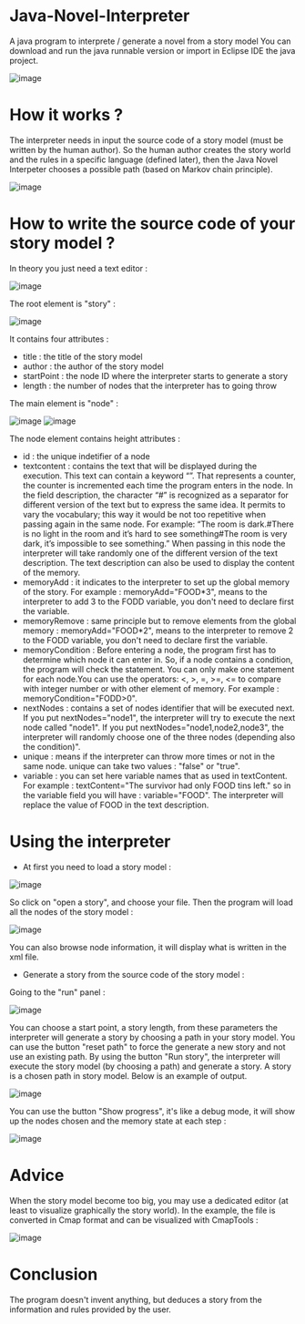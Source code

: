 # Java-Novel-Interpreter
A java program to interprete / generate a novel from a story model
You can download and run the java runnable version or import in Eclipse IDE the java project.

![image](https://github.com/JNovGen/Java-Novel-Interpreter/assets/120131145/574dab06-cc5c-4435-8d9f-2a3cb8515f09)

# How it works ?
The interpreter needs in input the source code of a story model (must be written by the human author). So the human author creates the story world and the rules in a specific language (defined later), then the Java Novel Interpeter chooses a possible path (based on Markov chain principle).

![image](https://github.com/JNovGen/Java-Novel-Interpreter/assets/120131145/1a696fe3-c8be-4c6b-aa08-59e381369f0d)

# How to write the source code of your story model ?
In theory you just need a text editor :

![image](https://github.com/JNovGen/Java-Novel-Interpreter/assets/120131145/57cdbecc-9ae4-46a4-b4f0-723a2fc5b211)

The root element is "story" :

![image](https://github.com/JNovGen/Java-Novel-Interpreter/assets/120131145/807ffc60-ac37-4df5-a934-9115f79c1916)

It contains four attributes :
- title : the title of the story model
- author : the author of the story model
- startPoint : the node ID where the interpreter starts to generate a story
- length : the number of nodes that the interpreter has to going throw

The main element is "node" :

![image](https://github.com/JNovGen/Java-Novel-Interpreter/assets/120131145/bdbc0534-9f5e-4c71-a574-9393dfa9163d)
![image](https://github.com/JNovGen/Java-Novel-Interpreter/assets/120131145/0a9ed46e-f874-4a8f-a5bd-e1226b1ae756)

The node element contains height attributes :
- id : the unique indetifier of a node
- textcontent : contains the text that will be displayed during the execution. This text can contain a keyword “<chapter>”. That represents a counter, the counter is incremented each time the program enters in the node. In the field description, the character “#” is recognized as a separator for different version of the text but to express the same idea. It permits to vary the vocabulary; this way it would be not too repetitive when passing again in the same node. For example: “The room is dark.#There is no light in the room and it’s hard to see something#The room is very dark, it’s impossible to see something.” When passing in this node the interpreter will take randomly one of the different version of the text description. The text description can also be used to display the content of the
memory.
- memoryAdd : it indicates to the interpreter to set up the global memory of the story. For example : memoryAdd="FOOD*3", means to the interpreter to add 3 to the FODD variable, you don't need to declare first the variable.
- memoryRemove : same principle but to remove elements from the global memory : memoryAdd="FOOD*2", means to the interpreter to remove 2 to the FODD variable, you don't need to declare first the variable.
- memoryCondition : Before entering a node, the program first has to determine which node it can enter in. So, if a node contains a condition, the program will check the statement. You can only make one statement for
each node.You can use the operators: <, >, =, >=, <= to compare with integer number or with other element of memory. For example : memoryCondition="FODD>0".
- nextNodes : contains a set of nodes identifier that will be executed next. If you put nextNodes="node1", the interpreter will try to execute the next node called "node1".  If you put nextNodes="node1,node2,node3", the interpreter will randomly choose one of the three nodes (depending also the condition)".
- unique : means if the interpreter can throw more times or not in the same node. unique can take two values : "false" or "true".
- variable : you can set here variable names that as used in textContent. For example : textContent="The survivor had only FOOD tins left." so in the variable field you will have : variable="FOOD". The interpreter will replace the value of FOOD in the text description.

# Using the interpreter
- At first you need to load a story model :

![image](https://github.com/JNovGen/Java-Novel-Interpreter/assets/120131145/d3a38c37-5782-45ab-9eb1-3effbe70cd58)

So click on "open a story", and choose your file. Then the program will load all the nodes of the story model :

![image](https://github.com/JNovGen/Java-Novel-Interpreter/assets/120131145/8907f207-df63-4a8c-b9b3-021e881ed0f1)

You can also browse node information, it will display what is written in the xml file.

- Generate a story from the source code of the story model :
  
Going to the "run" panel :

![image](https://github.com/JNovGen/Java-Novel-Interpreter/assets/120131145/1002d692-ad2b-4955-8138-d3b86b38183d)


You can choose a start point, a story length, from these parameters the interpreter will generate a story by choosing a path in your story model. You can use the button "reset path" to force the generate a new story and not use an existing path. By using the button "Run story", the interpreter will execute the story model (by choosing a path) and generate a story. A story is a chosen path in story model. Below is an example of output.

![image](https://github.com/JNovGen/Java-Novel-Interpreter/assets/120131145/c5c0eb37-9ee9-4eed-8132-698447ce91e0)

You can use the button "Show progress", it's like a debug mode, it will show up the nodes chosen and the memory state at each step :

![image](https://github.com/JNovGen/Java-Novel-Interpreter/assets/120131145/9480c28f-e6e0-4891-bb28-1481beeec1b0)

# Advice

When the story model become too big, you may use a dedicated editor (at least to visualize graphically the story world). In the example, the file is converted in Cmap format and can be visualized with CmapTools :

![image](https://github.com/JNovGen/Java-Novel-Interpreter/assets/120131145/5f1997ea-c9c6-48d2-9fc7-9d460d6ab822)

# Conclusion

The program doesn't invent anything, but deduces a story from the information and rules provided by the user.

